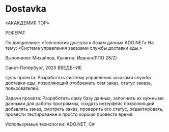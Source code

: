 # Dostavka
«АКАКДЕМИЯ TOP»

РЕФЕРАТ


По дисциплине: «Технология доступа к базам данных ADO.NET»
На тему: «Система управления заказами службы доставки еды.»









Выполнили: Михайлов, Кулягин, Иванен(РПО 28/2) 





Санкт-Петербург, 2025
ВВЕДЕНИЕ

Цель проекта:
Разработать систему управления заказами службы доставки еды, позволяющий отображать сам заказ, статус заказа, пользователей.

Задачи проекта:
Разработать саму базу данных, заполнить их нужными данными для работы программы, создать интерфейс позволяющий добавлять заказ, смотреть заказ, проверить его статус, редактировать, провести тестирование и просто хорошо провести время.

Используемые технологии: 
ADO.NET, C#
